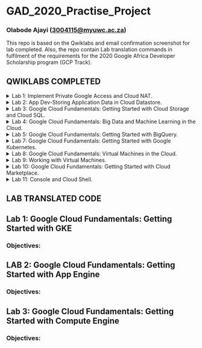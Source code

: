 # GAD_2020_Practise_Project
### Olabode Ajayi (3004115@myuwc.ac.za)
This repo is based on the Qwiklabs and email confirmation screenshot for lab completed. Also, the repo contain Lab translation commands in fulfilment of the requirements for the 2020 Google Africa Developer Scholarship program (GCP Track).

## QWIKLABS COMPLETED

<details>
  <summary>Lab 1: Implement Private Google Access and Cloud NAT.</summary>
  <img src="">
</details>

<details>
  <summary>Lab 2: App Dev-Storing Application Data in Cloud Datastore.</summary>
  <img src="">
</details>

<details>
  <summary>Lab 3: Google Cloud Fundamentals: Getting Started with Cloud Storage and Cloud SQL.</summary>
  <img src="">
</details>

<details>
  <summary>Lab 4: Google Cloud Fundamentals: Big Data and Machine Learning in the Cloud.</summary>
  <img src="">
</details>

<details>
  <summary>Lab 5: Google Cloud Fundamentals: Getting Started with BigQuery.</summary>
  <img src="">
</details>

<details>
  <summary>Lab 7: Google Cloud Fundamentals: Getting Started with Google Kubernetes.</summary>
  <img src="">
</details>

<details>
  <summary>Lab 8: Google Cloud Fundamentals: Virtual Machines in the Cloud.</summary>
  <img src="">
</details>

<details>
  <summary>Lab 9: Working with Virtual Machines.</summary>
  <img src="">
</details>

<details>
  <summary>Lab 10: Google Cloud Fundamentals: Getting Started with Cloud Marketplace.</summary>
  <img src="">
</details>

<details>
  <summary>Lab 11: Console and Cloud Shell.</summary>
  <img src="">
</details>


## LAB TRANSLATED CODE


## Lab 1: Google Cloud Fundamentals: Getting Started with GKE

### Objectives:


## LAB 2: Google Cloud Fundamentals: Getting Started with App Engine

### Objectives:


## Lab 3: Google Cloud Fundamentals: Getting Started with Compute Engine

### Objectives:


